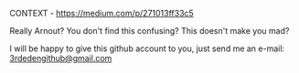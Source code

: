 CONTEXT - https://medium.com/p/271013ff33c5

Really Arnout? You don't find this confusing? This doesn't make you mad?

I will be happy to give this github account to you, just send me an e-mail: 3rdedengithub@gmail.com
